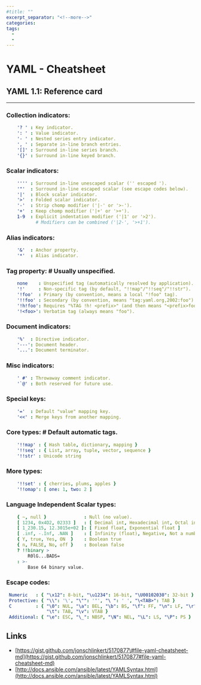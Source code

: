 ```yaml
---
#title: ""
excerpt_separator: "<!--more-->"
categories:
tags:
  - 
  - 
---
```



# YAML - Cheatsheet

## YAML 1.1: Reference card
---
### Collection indicators:
``` yml
    '? ' : Key indicator.
    ': ' : Value indicator.
    '- ' : Nested series entry indicator.
    ', ' : Separate in-line branch entries.
    '[]' : Surround in-line series branch.
    '{}' : Surround in-line keyed branch.
```
### Scalar indicators:
``` yml
    '''' : Surround in-line unescaped scalar ('' escaped ').
    '"'  : Surround in-line escaped scalar (see escape codes below).
    '|'  : Block scalar indicator.
    '>'  : Folded scalar indicator.
    '-'  : Strip chomp modifier ('|-' or '>-').
    '+'  : Keep chomp modifier ('|+' or '>+').
    1-9  : Explicit indentation modifier ('|1' or '>2').
           # Modifiers can be combined ('|2-', '>+1').
```
### Alias indicators:
``` yml
    '&'  : Anchor property.
    '*'  : Alias indicator.
```
### Tag property: # Usually unspecified.
``` yml
    none    : Unspecified tag (automatically resolved by application).
    '!'     : Non-specific tag (by default, "!!map"/"!!seq"/"!!str").
    '!foo'  : Primary (by convention, means a local "!foo" tag).
    '!!foo' : Secondary (by convention, means "tag:yaml.org,2002:foo").
    '!h!foo': Requires "%TAG !h! <prefix>" (and then means "<prefix>foo").
    '!<foo>': Verbatim tag (always means "foo").
```
### Document indicators:
``` yml
    '%'  : Directive indicator.
    '---': Document header.
    '...': Document terminator.
```
### Misc indicators:
``` yml
    ' #' : Throwaway comment indicator.
    '`@' : Both reserved for future use.
```
### Special keys:
``` yml
    '='  : Default "value" mapping key.
    '<<' : Merge keys from another mapping.
```
### Core types: # Default automatic tags.
``` yml
    '!!map' : { Hash table, dictionary, mapping }
    '!!seq' : { List, array, tuple, vector, sequence }
    '!!str' : Unicode string
```
### More types:
``` yml
    '!!set' : { cherries, plums, apples }
    '!!omap': [ one: 1, two: 2 ]
```
### Language Independent Scalar types:
``` yml
    { ~, null }              : Null (no value).
    [ 1234, 0x4D2, 02333 ]   : [ Decimal int, Hexadecimal int, Octal int ]
    [ 1_230.15, 12.3015e+02 ]: [ Fixed float, Exponential float ]
    [ .inf, -.Inf, .NAN ]    : [ Infinity (float), Negative, Not a number ]
    { Y, true, Yes, ON  }    : Boolean true
    { n, FALSE, No, off }    : Boolean false
    ? !!binary >
        R0lG...BADS=
    : >-
        Base 64 binary value.
```
### Escape codes:
``` yml
 Numeric   : { "\x12": 8-bit, "\u1234": 16-bit, "\U00102030": 32-bit }
 Protective: { "\\": '\', "\"": '"', "\ ": ' ', "\<TAB>": TAB }
 C         : { "\0": NUL, "\a": BEL, "\b": BS, "\f": FF, "\n": LF, "\r": CR,
               "\t": TAB, "\v": VTAB }
 Additional: { "\e": ESC, "\_": NBSP, "\N": NEL, "\L": LS, "\P": PS }
```


## Links

* [https://gist.github.com/jonschlinkert/5170877\#file-yaml-cheatsheet-md](https://gist.github.com/jonschlinkert/5170877#file-yaml-cheatsheet-md)
* [http://docs.ansible.com/ansible/latest/YAMLSyntax.html](http://docs.ansible.com/ansible/latest/YAMLSyntax.html)



